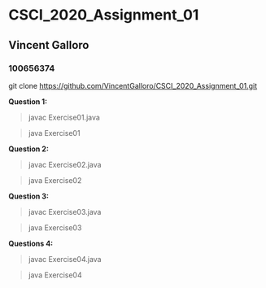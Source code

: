 # CSCI_2020_Assignment_01
## Vincent Galloro
### 100656374

git clone https://github.com/VincentGalloro/CSCI_2020_Assignment_01.git

**Question 1:**

>javac Exercise01.java

>java Exercise01 

**Question 2:**

>javac Exercise02.java

>java Exercise02

**Question 3:**

>javac Exercise03.java

>java Exercise03

**Questions 4:**

>javac Exercise04.java

>java Exercise04
